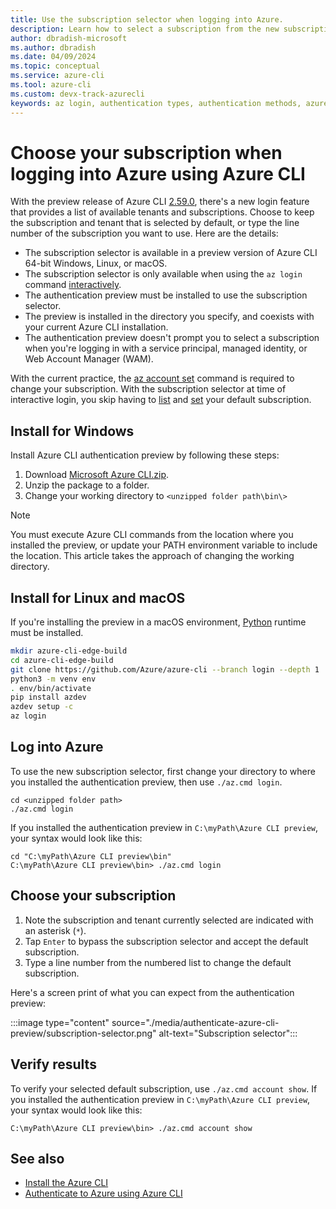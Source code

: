 ```yaml
---
title: Use the subscription selector when logging into Azure.
description: Learn how to select a subscription from the new subscription selector available with the `az login` command.
author: dbradish-microsoft
ms.author: dbradish
ms.date: 04/09/2024
ms.topic: conceptual
ms.service: azure-cli
ms.tool: azure-cli
ms.custom: devx-track-azurecli
keywords: az login, authentication types, authentication methods, azure, cli login, az login powershell, cli login, sign in, azure cli  
---
```


# Choose your subscription when logging into Azure using Azure CLI

With the preview release of Azure CLI [2.59.0](./release-notes-azure-cli.md#april-02-2024), there's a new login feature that provides a list of available tenants and subscriptions. Choose to keep the subscription and tenant that is selected by default, or type the line number of the subscription you want to use. Here are the details:

* The subscription selector is available in a preview version of Azure CLI 64-bit Windows, Linux, or macOS.
* The subscription selector is only available when using the `az login` command [interactively](./authenticate-azure-cli-interactively.md).
* The authentication preview must be installed to use the subscription selector.
* The preview is installed in the directory you specify, and coexists with your current Azure CLI installation.
* The authentication preview doesn't prompt you to select a subscription when you're logging in with a service principal, managed identity, or Web Account Manager (WAM).

With the current practice, the [az account set](/cli/azure/account#az-account-set) command is required to change your subscription. With the subscription selector at time of interactive login, you skip having to [list](/cli/azure/account#az-account-list) and [set](/cli/azure/account#az-account-set) your default subscription.

## Install for Windows

Install Azure CLI authentication preview by following these steps:

1. Download [Microsoft Azure CLI.zip](https://aka.ms/AApydwn).
1. Unzip the package to a folder.
1. Change your working directory to `<unzipped folder path\bin\>`

> [!NOTE]
> You must execute Azure CLI commands from the location where you installed the preview, or update your PATH environment variable to include the location. This article takes the approach of changing the working directory.

## Install for Linux and macOS

If you're installing the preview in a macOS environment, [Python](https://www.python.org/downloads/) runtime must be installed.

```bash
mkdir azure-cli-edge-build 
cd azure-cli-edge-build 
git clone https://github.com/Azure/azure-cli --branch login --depth 1 
python3 -m venv env 
. env/bin/activate 
pip install azdev 
azdev setup -c 
az login 
```

## Log into Azure

To use the new subscription selector, first change your directory to where you installed the authentication preview, then use `./az.cmd login`.

```azurecli
cd <unzipped folder path>
./az.cmd login
```

If you installed the authentication preview in `C:\myPath\Azure CLI preview`, your syntax would look like this:

```azurecli
cd "C:\myPath\Azure CLI preview\bin"
C:\myPath\Azure CLI preview\bin> ./az.cmd login
```

## Choose your subscription

1. Note the subscription and tenant currently selected are indicated with an asterisk (`*`).
1. Tap `Enter` to bypass the subscription selector and accept the default subscription.
1. Type a line number from the numbered list to change the default subscription.

Here's a screen print of what you can expect from the authentication preview:

:::image type="content" source="./media/authenticate-azure-cli-preview/subscription-selector.png" alt-text="Subscription selector":::

## Verify results

To verify your selected default subscription, use `./az.cmd account show`. If you installed the authentication preview in `C:\myPath\Azure CLI preview`, your syntax would look like this:

```azurecli
C:\myPath\Azure CLI preview\bin> ./az.cmd account show
```

## See also

* [Install the Azure CLI](./install-azure-cli.md)
* [Authenticate to Azure using Azure CLI](./authenticate-azure-cli.md)
